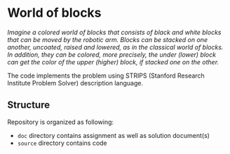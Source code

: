 # World of blocks

_Imagine a colored world of blocks that consists of black and white blocks that can be moved by the robotic arm. Blocks can be stacked on one another, uncoated, raised and lowered, as in the classical world of blocks. In addition, they can be colored, more precisely, the under (lower) block can get the color of the upper (higher) block, if stacked one on the other._

The code implements the problem using STRIPS (Stanford Research Institute Problem Solver) description language. 

## Structure

Repository is organized as following:
- `doc` directory contains assignment as well as solution document(s)
- `source` directory contains code 
